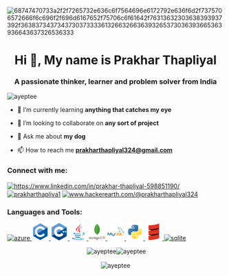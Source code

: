 ![68747470733a2f2f7265732e636c6f7564696e6172792e636f6d2f7375706572666f6c696f2f696d6167652f75706c6f61642f76313632303638393937392f3638373437343730373333613266326636393265373036393665363936643637326536333](https://user-images.githubusercontent.com/55792028/183431268-15901d73-8ab8-42fd-80d1-f138dc6a7e29.gif)

<h1 align="center">Hi 👋, My name is Prakhar Thapliyal</h1>
<h3 align="center">A passionate thinker, learner and problem solver from India</h3>

<p align="left"> <img src="https://komarev.com/ghpvc/?username=ayeptee&label=Profile%20views&color=0e75b6&style=flat" alt="ayeptee" /> </p>


- 🌱 I’m currently learning **anything that catches my eye**

- 👯 I’m looking to collaborate on **any sort of project**

- 💬 Ask me about **my dog**

- 📫 How to reach me **prakharthapliyal324@gmail.com**

<h3 align="left">Connect with me:</h3>
<p align="left">
<a href="https://linkedin.com/in/https://www.linkedin.com/in/prakhar-thapliyal-598851190/" target="blank"><img align="center" src="https://raw.githubusercontent.com/rahuldkjain/github-profile-readme-generator/master/src/images/icons/Social/linked-in-alt.svg" alt="https://www.linkedin.com/in/prakhar-thapliyal-598851190/" height="30" width="40" /></a>
<a href="https://www.hackerrank.com/prakharthapliya1" target="blank"><img align="center" src="https://raw.githubusercontent.com/rahuldkjain/github-profile-readme-generator/master/src/images/icons/Social/hackerrank.svg" alt="prakharthapliya1" height="30" width="40" /></a>
<a href="https://www.hackerearth.com/www.hackerearth.com/@prakharthapliyal324" target="blank"><img align="center" src="https://raw.githubusercontent.com/rahuldkjain/github-profile-readme-generator/master/src/images/icons/Social/hackerearth.svg" alt="www.hackerearth.com/@prakharthapliyal324" height="30" width="40" /></a>
</p>

<h3 align="left">Languages and Tools:</h3>
<p align="left"> <a href="https://azure.microsoft.com/en-in/" target="_blank" rel="noreferrer"> <img src="https://www.vectorlogo.zone/logos/microsoft_azure/microsoft_azure-icon.svg" alt="azure" width="40" height="40"/> </a> <a href="https://www.cprogramming.com/" target="_blank" rel="noreferrer"> <img src="https://raw.githubusercontent.com/devicons/devicon/master/icons/c/c-original.svg" alt="c" width="40" height="40"/> </a> <a href="https://www.w3schools.com/cpp/" target="_blank" rel="noreferrer"> <img src="https://raw.githubusercontent.com/devicons/devicon/master/icons/cplusplus/cplusplus-original.svg" alt="cplusplus" width="40" height="40"/> </a> <a href="https://www.java.com" target="_blank" rel="noreferrer"> <img src="https://raw.githubusercontent.com/devicons/devicon/master/icons/java/java-original.svg" alt="java" width="40" height="40"/> </a> <a href="https://www.mongodb.com/" target="_blank" rel="noreferrer"> <img src="https://raw.githubusercontent.com/devicons/devicon/master/icons/mongodb/mongodb-original-wordmark.svg" alt="mongodb" width="40" height="40"/> </a> <a href="https://www.mysql.com/" target="_blank" rel="noreferrer"> <img src="https://raw.githubusercontent.com/devicons/devicon/master/icons/mysql/mysql-original-wordmark.svg" alt="mysql" width="40" height="40"/> </a> <a href="https://www.python.org" target="_blank" rel="noreferrer"> <img src="https://raw.githubusercontent.com/devicons/devicon/master/icons/python/python-original.svg" alt="python" width="40" height="40"/> </a> <a href="https://www.scala-lang.org" target="_blank" rel="noreferrer"> <img src="https://raw.githubusercontent.com/devicons/devicon/master/icons/scala/scala-original.svg" alt="scala" width="40" height="40"/> </a> <a href="https://www.sqlite.org/" target="_blank" rel="noreferrer"> <img src="https://www.vectorlogo.zone/logos/sqlite/sqlite-icon.svg" alt="sqlite" width="40" height="40"/> </a> </p>


<p align="center">&nbsp;<img width="480" src="https://github-readme-stats.vercel.app/api?username=ayeptee&theme=tokyonight&show_icons=true&locale=en" alt="ayeptee" /><img width="480" src="https://github-readme-streak-stats.herokuapp.com/?user=ayeptee&theme=tokyonight&show_icons=true&locale=en" alt="ayeptee" /></p>
<p align="center"><img align="center" src="https://github-readme-stats.vercel.app/api/top-langs?username=ayeptee&theme=tokyonight&show_icons=true&locale=en&layout=compact" alt="ayeptee" /></p>
